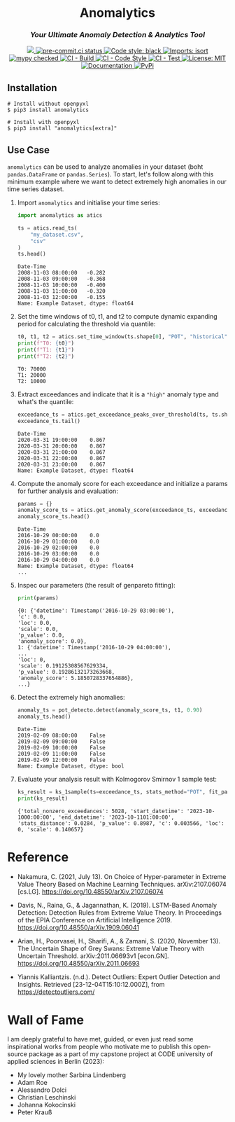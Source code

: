 <h1 align=center><strong>Anomalytics</strong></h1>

<h3 align=center><i>Your Ultimate Anomaly Detection & Analytics Tool</i></h3>

<p align="center">
    <a href="https://app.codecov.io/gh/Aeternalis-Ingenium/anomalytics/tree/trunk" >
        <img src="https://codecov.io/gh/Aeternalis-Ingenium/anomalytics/graph/badge.svg?token=eC84pMmUz8"/>
    </a>
    <a href="https://results.pre-commit.ci/latest/github/Aeternalis-Ingenium/anomalytics/trunk">
        <img src="https://results.pre-commit.ci/badge/github/Aeternalis-Ingenium/anomalytics/trunk.svg" alt="pre-commit.ci status">
    </a>
    <a href="https://github.com/psf/black">
        <img src="https://img.shields.io/badge/code%20style-black-000000.svg" alt="Code style: black">
    </a>
    <a href="https://pycqa.github.io/isort/">
        <img src="https://img.shields.io/badge/%20imports-isort-%231674b1?style=flat&labelColor=ef8336" alt="Imports: isort">
    </a>
    <a href="#">
        <img src="https://img.shields.io/badge/mypy-checked-blue" alt="mypy checked">
    </a>
    <a href="https://github.com/Aeternalis-Ingenium/anomalytics/actions/workflows/build.yaml">
        <img src="https://github.com/Aeternalis-Ingenium/anomalytics/actions/workflows/build.yaml/badge.svg" alt="CI - Build">
    </a>
    <a href="https://github.com/Aeternalis-Ingenium/anomalytics/actions/workflows/code-style.yaml">
        <img src="https://github.com/Aeternalis-Ingenium/anomalytics/actions/workflows/code-style.yaml/badge.svg" alt="CI - Code Style">
    </a>
    <a href="https://github.com/Aeternalis-Ingenium/anomalytics/actions/workflows/test.yaml">
        <img src="https://github.com/Aeternalis-Ingenium/anomalytics/actions/workflows/test.yaml/badge.svg" alt="CI - Test">
    </a>
    <a href="https://opensource.org/licenses/MIT">
        <img src="https://img.shields.io/badge/License-MIT-yellow.svg" alt="License: MIT">
    </a>
    <!-- Replace the '#' in the href with your documentation link -->
    <a href="#">
        <img src="https://img.shields.io/badge/docs-passing-brightgreen.svg" alt="Documentation">
    </a>
    <!-- Replace the '#' in the href with your PyPi package link -->
    <a href="#">
        <img src="https://img.shields.io/badge/PyPi-v0.1.0-blue.svg" alt="PyPi">
    </a>
</p>

## Installation

```shell
# Install without openpyxl
$ pip3 install anomalytics

# Install with openpyxl
$ pip3 install "anomalytics[extra]"
```

## Use Case

`anomalytics` can be used to analyze anomalies in your dataset (boht `pandas.DataFrame` or `pandas.Series`). To start, let's follow along with this minimum example where we want to detect extremely high anomalies in our time series dataset.

1. Import `anomalytics` and initialise your time series:

    ```python
    import anomalytics as atics

    ts = atics.read_ts(
        "my_dataset.csv",
        "csv"
    )
    ts.head()
    ```
    ```shell
    Date-Time
    2008-11-03 08:00:00   -0.282
    2008-11-03 09:00:00   -0.368
    2008-11-03 10:00:00   -0.400
    2008-11-03 11:00:00   -0.320
    2008-11-03 12:00:00   -0.155
    Name: Example Dataset, dtype: float64
    ```

2. Set the time windows of t0, t1, and t2 to compute dynamic expanding period for calculating the threshold via quantile:

    ```python
    t0, t1, t2 = atics.set_time_window(ts.shape[0], "POT", "historical", t0_pct=0.7, t1_pct=0.2, t2_pct=0.1)
    print(f"T0: {t0}")
    print(f"T1: {t1}")
    print(f"T2: {t2}")
    ```
    ```shell
    T0: 70000
    T1: 20000
    T2: 10000
    ```

3. Extract exceedances and indicate that it is a `"high"` anomaly type and what's the `q`uantile:

    ```python
    exceedance_ts = atics.get_exceedance_peaks_over_threshold(ts, ts.shape[0], "high", 0.95)
    exceedance_ts.tail()
    ```
    ```shell
    Date-Time
    2020-03-31 19:00:00    0.867
    2020-03-31 20:00:00    0.867
    2020-03-31 21:00:00    0.867
    2020-03-31 22:00:00    0.867
    2020-03-31 23:00:00    0.867
    Name: Example Dataset, dtype: float64
    ```

4. Compute the anomaly score for each exceedance and initialize a params for further analysis and evaluation:

    ```python
    params = {}
    anomaly_score_ts = atics.get_anomaly_score(exceedance_ts, exceedance_ts.shape[0], params)
    anomaly_score_ts.head()
    ```
    ```shell
    Date-Time
    2016-10-29 00:00:00    0.0
    2016-10-29 01:00:00    0.0
    2016-10-29 02:00:00    0.0
    2016-10-29 03:00:00    0.0
    2016-10-29 04:00:00    0.0
    Name: Example Dataset, dtype: float64
    ...
    ```

5. Inspec our parameters (the result of genpareto fitting):

    ```python
    print(params)
    ```
    ```shell
    {0: {'datetime': Timestamp('2016-10-29 03:00:00'),
    'c': 0.0,
    'loc': 0.0,
    'scale': 0.0,
    'p_value': 0.0,
    'anomaly_score': 0.0},
    1: {'datetime': Timestamp('2016-10-29 04:00:00'),
    ...
    'loc': 0,
    'scale': 0.19125308567629334,
    'p_value': 0.19286132173263668,
    'anomaly_score': 5.1850728337654886},
    ...}
    ```

6. Detect the extremely high anomalies:

    ```python
    anomaly_ts = pot_detecto.detect(anomaly_score_ts, t1, 0.90)
    anomaly_ts.head()
    ```
    ```shell
    Date-Time
    2019-02-09 08:00:00    False
    2019-02-09 09:00:00    False
    2019-02-09 10:00:00    False
    2019-02-09 11:00:00    False
    2019-02-09 12:00:00    False
    Name: Example Dataset, dtype: bool
    ```

7. Evaluate your analysis result with Kolmogorov Smirnov 1 sample test:

    ```python
    ks_result = ks_1sample(ts=exceedance_ts, stats_method="POT", fit_params=params)
    print(ks_result)
    ```
    ```shell
    {'total_nonzero_exceedances': 5028, 'start_datetime': '2023-10-1000:00:00', 'end_datetime': '2023-10-1101:00:00', 'stats_distance': 0.0284, 'p_value': 0.8987, 'c': 0.003566, 'loc': 0, 'scale': 0.140657}
    ```

# Reference

* Nakamura, C. (2021, July 13). On Choice of Hyper-parameter in Extreme Value Theory Based on Machine Learning Techniques. arXiv:2107.06074 [cs.LG]. https://doi.org/10.48550/arXiv.2107.06074

* Davis, N., Raina, G., & Jagannathan, K. (2019). LSTM-Based Anomaly Detection: Detection Rules from Extreme Value Theory. In Proceedings of the EPIA Conference on Artificial Intelligence 2019. https://doi.org/10.48550/arXiv.1909.06041

* Arian, H., Poorvasei, H., Sharifi, A., & Zamani, S. (2020, November 13). The Uncertain Shape of Grey Swans: Extreme Value Theory with Uncertain Threshold. arXiv:2011.06693v1 [econ.GN]. https://doi.org/10.48550/arXiv.2011.06693

* Yiannis Kalliantzis. (n.d.). Detect Outliers: Expert Outlier Detection and Insights. Retrieved [23-12-04T15:10:12.000Z], from https://detectoutliers.com/

# Wall of Fame

I am deeply grateful to have met, guided, or even just read some inspirational works from people who motivate me to publish this open-source package as a part of my capstone project at CODE university of applied sciences in Berlin (2023):

* My lovely mother Sarbina Lindenberg
* Adam Roe
* Alessandro Dolci
* Christian Leschinski
* Johanna Kokocinski
* Peter Krauß
